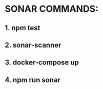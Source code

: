 # SONAR COMMANDS:

## 1. npm test

## 2. sonar-scanner

## 3. docker-compose up

## 4. npm run sonar